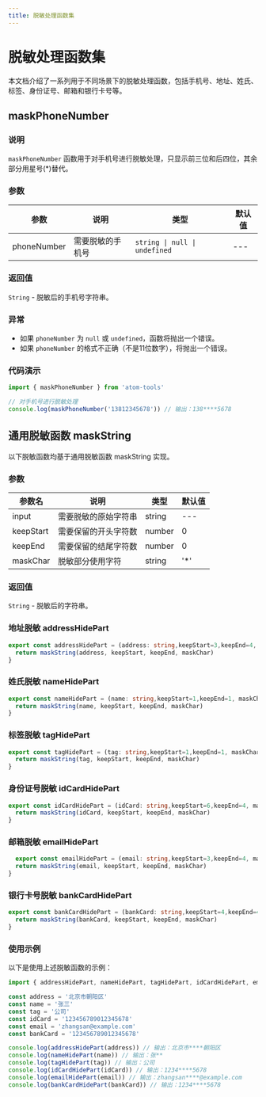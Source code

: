 ```yaml
---
title: 脱敏处理函数集
---
```


# 脱敏处理函数集

本文档介绍了一系列用于不同场景下的脱敏处理函数，包括手机号、地址、姓氏、标签、身份证号、邮箱和银行卡号等。

## maskPhoneNumber

### 说明
`maskPhoneNumber` 函数用于对手机号进行脱敏处理，只显示前三位和后四位，其余部分用星号(*)替代。

### 参数
| 参数        | 说明             | 类型                          | 默认值 |
| ----------- | ---------------- | ----------------------------- | ------ |
| phoneNumber | 需要脱敏的手机号 | `string \| null \| undefined` | ---    |

### 返回值
`String` - 脱敏后的手机号字符串。

### 异常
- 如果 `phoneNumber` 为 `null` 或 `undefined`，函数将抛出一个错误。
- 如果 `phoneNumber` 的格式不正确（不是11位数字），将抛出一个错误。

### 代码演示

```typescript
import { maskPhoneNumber } from 'atom-tools'

// 对手机号进行脱敏处理
console.log(maskPhoneNumber('13812345678')) // 输出：138****5678
```

## 通用脱敏函数 maskString
以下脱敏函数均基于通用脱敏函数 maskString 实现。

### 参数

| 参数名     | 说明               | 类型    | 默认值 |
| ---------- | ------------------ | ------- | ------ |
| input      | 需要脱敏的原始字符串 | string  | ---    |
| keepStart  | 需要保留的开头字符数 | number  | 0      |
| keepEnd    | 需要保留的结尾字符数 | number  | 0      |
| maskChar   | 脱敏部分使用字符    | string  | '*'    |

### 返回值
`String` - 脱敏后的字符串。

### 地址脱敏 addressHidePart

```typescript
export const addressHidePart = (address: string,keepStart=3,keepEnd=4, maskChar='*'): string => {
  return maskString(address, keepStart, keepEnd, maskChar)
}
```

### 姓氏脱敏 nameHidePart

```typescript
export const nameHidePart = (name: string,keepStart=1,keepEnd=1, maskChar='*'): string => {
  return maskString(name, keepStart, keepEnd, maskChar)
}
```

### 标签脱敏 tagHidePart

```typescript
export const tagHidePart = (tag: string,keepStart=1,keepEnd=1, maskChar='*'): string => {
  return maskString(tag, keepStart, keepEnd, maskChar)
}
```

### 身份证号脱敏 idCardHidePart

```typescript
export const idCardHidePart = (idCard: string,keepStart=6,keepEnd=4, maskChar='*'): string => {
  return maskString(idCard, keepStart, keepEnd, maskChar)
}
```

### 邮箱脱敏 emailHidePart

```typescript
  export const emailHidePart = (email: string,keepStart=3,keepEnd=4, maskChar='*'): string => {
  return maskString(email, keepStart, keepEnd, maskChar)
}
```

### 银行卡号脱敏 bankCardHidePart

```typescript
export const bankCardHidePart = (bankCard: string,keepStart=4,keepEnd=4, maskChar='*'): string => {
  return maskString(bankCard, keepStart, keepEnd, maskChar)
}
```
  
### 使用示例
以下是使用上述脱敏函数的示例：

```typescript
import { addressHidePart, nameHidePart, tagHidePart, idCardHidePart, emailHidePart, bankCardHidePart } from 'atom-tools'

const address = '北京市朝阳区'
const name = '张三'
const tag = '公司'
const idCard = '123456789012345678'
const email = 'zhangsan@example.com'
const bankCard = '123456789012345678'

console.log(addressHidePart(address)) // 输出：北京市****朝阳区
console.log(nameHidePart(name)) // 输出：张**
console.log(tagHidePart(tag)) // 输出：公司
console.log(idCardHidePart(idCard)) // 输出：1234****5678
console.log(emailHidePart(email)) // 输出：zhangsan****@example.com
console.log(bankCardHidePart(bankCard)) // 输出：1234****5678
```
